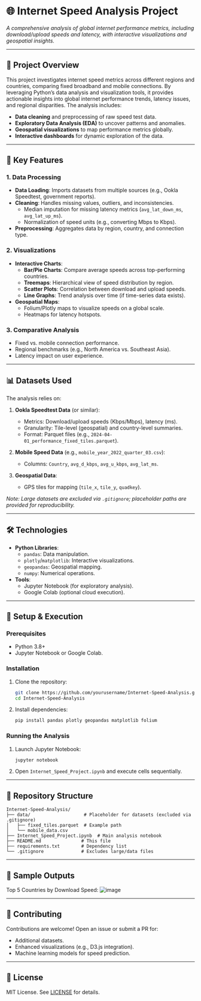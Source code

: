 # 🌐 Internet Speed Analysis Project  

*A comprehensive analysis of global internet performance metrics, including download/upload speeds and latency, with interactive visualizations and geospatial insights.*

---

## 📖 **Project Overview**  
This project investigates internet speed metrics across different regions and countries, comparing fixed broadband and mobile connections. By leveraging Python’s data analysis and visualization tools, it provides actionable insights into global internet performance trends, latency issues, and regional disparities. The analysis includes:  
- **Data cleaning** and preprocessing of raw speed test data.  
- **Exploratory Data Analysis (EDA)** to uncover patterns and anomalies.  
- **Geospatial visualizations** to map performance metrics globally.  
- **Interactive dashboards** for dynamic exploration of the data.  

---

## 📌 **Key Features**  

### **1. Data Processing**  
- **Data Loading**: Imports datasets from multiple sources (e.g., Ookla Speedtest, government reports).  
- **Cleaning**: Handles missing values, outliers, and inconsistencies.  
  - Median imputation for missing latency metrics (`avg_lat_down_ms`, `avg_lat_up_ms`).  
  - Normalization of speed units (e.g., converting Mbps to Kbps).  
- **Preprocessing**: Aggregates data by region, country, and connection type.  

### **2. Visualizations**  
- **Interactive Charts**:  
  - **Bar/Pie Charts**: Compare average speeds across top-performing countries.  
  - **Treemaps**: Hierarchical view of speed distribution by region.  
  - **Scatter Plots**: Correlation between download and upload speeds.  
  - **Line Graphs**: Trend analysis over time (if time-series data exists).  
- **Geospatial Maps**:  
  - Folium/Plotly maps to visualize speeds on a global scale.  
  - Heatmaps for latency hotspots.  

### **3. Comparative Analysis**  
- Fixed vs. mobile connection performance.  
- Regional benchmarks (e.g., North America vs. Southeast Asia).  
- Latency impact on user experience.  

---

## 📊 **Datasets Used**  
The analysis relies on:  
1. **Ookla Speedtest Data** (or similar):  
   - Metrics: Download/upload speeds (Kbps/Mbps), latency (ms).  
   - Granularity: Tile-level (geospatial) and country-level summaries.  
   - Format: Parquet files (e.g., `2024-04-01_performance_fixed_tiles.parquet`).  

2. **Mobile Speed Data** (e.g., `mobile_year_2022_quarter_03.csv`):  
   - Columns: `Country`, `avg_d_kbps`, `avg_u_kbps`, `avg_lat_ms`.  

3. **Geospatial Data**:  
   - GPS tiles for mapping (`tile_x`, `tile_y`, `quadkey`).  

*Note: Large datasets are excluded via `.gitignore`; placeholder paths are provided for reproducibility.*  

---

## 🛠️ **Technologies**  
- **Python Libraries**:  
  - `pandas`: Data manipulation.  
  - `plotly`/`matplotlib`: Interactive visualizations.  
  - `geopandas`: Geospatial mapping.  
  - `numpy`: Numerical operations.  
- **Tools**:  
  - Jupyter Notebook (for exploratory analysis).  
  - Google Colab (optional cloud execution).  

---

## 🚀 **Setup & Execution**  

### **Prerequisites**  
- Python 3.8+  
- Jupyter Notebook or Google Colab.  

### **Installation**  
1. Clone the repository:  
   ```bash
   git clone https://github.com/yourusername/Internet-Speed-Analysis.git
   cd Internet-Speed-Analysis
   ```  
2. Install dependencies:  
   ```bash
   pip install pandas plotly geopandas matplotlib folium
   ```  

### **Running the Analysis**  
1. Launch Jupyter Notebook:  
   ```bash
   jupyter notebook
   ```  
2. Open `Internet_Speed_Project.ipynb` and execute cells sequentially.  

---

## 📂 **Repository Structure**  
```
Internet-Speed-Analysis/
├── data/                    # Placeholder for datasets (excluded via .gitignore)
│   ├── fixed_tiles.parquet  # Example path
│   └── mobile_data.csv      
├── Internet_Speed_Project.ipynb  # Main analysis notebook
├── README.md               # This file
├── requirements.txt        # Dependency list
└── .gitignore              # Excludes large/data files
```

---

## 📸 **Sample Outputs**  
Top 5 Countries by Download Speed:
![image](https://github.com/user-attachments/assets/5ffce237-9e2b-421f-9df4-2b8fdb6d186f)


---

## 🤝 **Contributing**  
Contributions are welcome! Open an issue or submit a PR for:  
- Additional datasets.  
- Enhanced visualizations (e.g., D3.js integration).  
- Machine learning models for speed prediction.  

---

## 📜 **License**  
MIT License. See [LICENSE](LICENSE) for details.  

